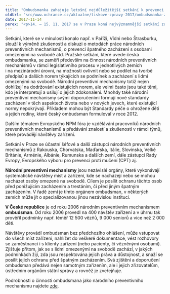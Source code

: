```yaml
---
title: "Ombudsmanka zahajuje letošní nejdůležitější setkání k prevenci špatného zacházení"
oldUrl: "src/www.ochrance.cz/aktualne/tiskove-zpravy-2017/ombudsmanka-zahajuje-letosni-nejdulezitejsi-setkani-k-prevenci-spatneho-zachazeni"
date: 2017-11-14
perex: "<p>14. – 15. 11. 2017 se v Praze koná nejvýznamnější setkání zástupců evropských národních preventivních mechanismů, tj. institucí, které systematicky dohlížejí na práva lidí v psychiatrických léčebnách, věznicích, dětských domovech, LDN, zařízeních pro seniory, policejních celách a jiných zařízeních, kde dochází k omezení svobody. Evropské NPM fórum pořádá ve spolupráci s českou ombudsmankou Rada Evropy a Evropská unie. </p>"
---
```


<!-- imported from the old website -->

<p>Setkání, které se v minulosti konalo např. v Paříži, Vídni nebo Štrasburku, slouží k výměně zkušeností a diskuzi o metodách práce národních preventivních mechanismů, o prevenci špatného zacházení s osobami omezenými na svobodě atd. Pražské setkání, které uvede česká ombudsmanka, se zaměří především na činnost národních preventivních mechanismů v rámci legislativního procesu v jednotlivých zemích i na mezinárodní úrovni, na možnosti ovlivnit nebo se podílet na tvorbě předpisů a dalších norem týkajících se podmínek a zacházení s lidmi omezenými na svobodě. Národní preventivní mechanismy totiž nejen dohlížejí na dodržování existujících norem, ale velmi často jsou také těmi, kdo je interpretují a usilují o jejich zdokonalení. Mnohdy také národní preventivní mechanismy svými doporučeními formují nové standardy zacházení v těch aspektech života nebo v nových jevech, které existující normy nepokrývají. Příkladem mohou být Standardy péče o ohrožené děti a jejich rodiny, které český ombudsman formuloval v roce 2012.</p> <p>Dalším tématem Evropského NPM fóra je vzdělávání pracovníků národních preventivních mechanismů a předávání znalostí a zkušeností v rámci týmů, které provádějí návštěvy zařízení.</p> <p>Setkání v Praze se účastní šéfové a další zástupci národních preventivních mechanismů z Rakouska, Chorvatska, Maďarska, Itálie, Slovinska, Velké Británie, Arménie, Albánie, Rumunska a dalších zemí, dále zástupci Rady Evropy, Evropského výboru pro prevenci proti mučení (CPT) aj.</p> <p><b>Národní preventivní mechanismy</b> jsou nezávislé orgány, které vykonávají systematické návštěvy míst a zařízení, kde se nacházejí nebo se mohou nacházet osoby omezené na svobodě. Cílem je posílit ochranu těchto osob před ponižujícím zacházením a trestáním, či před jiným špatným zacházením. V řadě zemí je tímto orgánem ombudsman, v některých zemích může jít o specializovanou jinou nezávislou instituci.</p> <p><b>V České republice</b> je od roku 2006 národním preventivním mechanismem <b>ombudsman</b>. Od roku 2006 provedl na 400 návštěv zařízení a v úhrnu tak prověřil podmínky např. téměř 12 500 vězňů, 9 000 seniorů a více než 2 000 dětí.</p> <p>Návštěvy provádí ombudsman bez předchozího ohlášení, může vstupovat do všech míst zařízení, nahlížet do veškeré dokumentace, vést rozhovory se zaměstnanci i s klienty zařízení (nebo pacienty, či vězněnými osobami). Zjišťuje přitom, jak se s lidmi omezenými na svobodě zachází, v jakých podmínkách žijí, zda jsou respektována jejich práva a důstojnost, a snaží se posílit jejich ochranu před špatným zacházením. Svá zjištění a doporučení ombudsman předává nejen samotným zařízením, ale i jejich zřizovatelům, ústředním orgánům státní správy a rovněž je zveřejňuje.</p> Podrobnosti o činnosti ombudsmana jako národního preventivního mechanismu najdete <a href="https://www.ochrance.cz/ochrana-osob-omezenych-na-svobode/">zde</a>.
